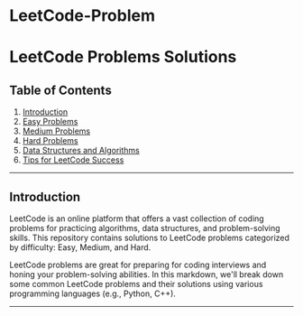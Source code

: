 # LeetCode-Problem
# LeetCode Problems Solutions

## Table of Contents
1. [Introduction](#introduction)
2. [Easy Problems](#easy-problems)
3. [Medium Problems](#medium-problems)
4. [Hard Problems](#hard-problems)
5. [Data Structures and Algorithms](#data-structures-and-algorithms)
6. [Tips for LeetCode Success](#tips-for-leetcode-success)

---

## Introduction

LeetCode is an online platform that offers a vast collection of coding problems for practicing algorithms, data structures, and problem-solving skills. This repository contains solutions to LeetCode problems categorized by difficulty: Easy, Medium, and Hard.

LeetCode problems are great for preparing for coding interviews and honing your problem-solving abilities. In this markdown, we'll break down some common LeetCode problems and their solutions using various programming languages (e.g., Python, C++).

---


